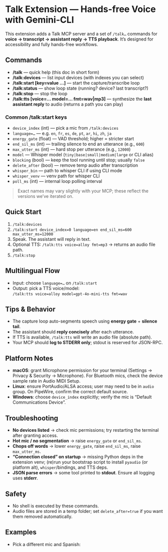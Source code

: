 # Talk Extension — Hands-free Voice with Gemini-CLI

This extension adds a Talk MCP server and a set of `/talk…` commands for **voice → transcript → assistant reply → TTS playback**. It’s designed for accessibility and fully hands-free workflows.

## Commands

- **/talk** — quick help (this doc in short form)
- **/talk:devices** — list input devices (with indexes you can select)
- **/talk:start [key=value …]** — start the capture/transcribe loop
- **/talk:status** — show loop state (running? device? last transcript?)
- **/talk:stop** — stop the loop
- **/talk:tts [voice=… model=… fmt=wav|mp3]** — synthesize the **last assistant reply** to audio (returns a path you can play)

### Common /talk:start keys

- `device_index` (int) — pick a mic from `/talk:devices`
- `language=…` — e.g. `en`, `fr`, `es`, `de`, `pt`, `ar`, `hi`, `zh`, `ja`
- `energy_gate` (float) — VAD threshold; higher = stricter start
- `end_sil_ms` (int) — trailing silence to end an utterance (e.g., `600`)
- `max_utter_ms` (int) — hard stop per utterance (e.g., `12000`)
- `model` — Whisper model (`tiny|base|small|medium|large` or CLI alias)
- `blocking` (bool) — keep the tool running until stop; usually `false`
- `delete_after` (bool) — remove temp audio after transcription
- `whisper_bin` — path to whisper CLI if using CLI mode
- `whisper_venv` — venv path for whisper CLI
- `poll_ms` (int) — internal loop polling interval

> Exact names may vary slightly with your MCP; these reflect the versions we’ve iterated on.

## Quick Start

1. `/talk:devices`  
2. `/talk:start device_index=0 language=en end_sil_ms=600 max_utter_ms=12000`  
3. Speak. The assistant will reply in text.  
4. Optional TTS: `/talk:tts voice=alloy fmt=mp3` → returns an audio file path.  
5. `/talk:stop`

## Multilingual Flow

- Input: choose `language=…` on `/talk:start`
- Output: pick a TTS voice/model:  
  `/talk:tts voice=alloy model=gpt-4o-mini-tts fmt=wav`

## Tips & Behavior

- The capture loop auto-segments speech using **energy gate** + **silence tail**.  
- The assistant should **reply concisely** after each utterance.  
- If TTS is available, `/talk:tts` will write an audio file (absolute path).  
- Your MCP should **log to STDERR only**; stdout is reserved for JSON-RPC.

## Platform Notes

- **macOS**: grant Microphone permission for your terminal (Settings → Privacy & Security → Microphone). For Bluetooth mics, check the device sample rate in Audio MIDI Setup.
- **Linux**: ensure PortAudio/ALSA access; user may need to be in `audio` group. On PipeWire, confirm the correct default source.
- **Windows**: choose `device_index` explicitly; verify the mic is “Default Communications Device”.

## Troubleshooting

- **No devices listed** → check mic permissions; try restarting the terminal after granting access.  
- **Hot mic / no segmentation** → raise `energy_gate` or `end_sil_ms`.  
- **Chops off words** → lower `energy_gate`, raise `end_sil_ms`, raise `max_utter_ms`.  
- **“Connection closed” on startup** → missing Python deps in the extension venv; (re)run your bootstrap script to install `pyaudio` (or platform alt), `whisper`/bindings, and TTS deps.  
- **JSON parse errors** → some tool printed to **stdout**. Ensure all logging uses **stderr**.

## Safety

- No shell is executed by these commands.  
- Audio files are stored in a temp folder; set `delete_after=true` if you want them removed automatically.

## Examples

- Pick a different mic and Spanish:
